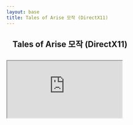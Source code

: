 ```yaml
---
layout: base
title: Tales of Arise 모작 (DirectX11)
---
```


<section style="padding:16px">
  <h1 style="margin:0 0 12px;">Tales of Arise 모작 (DirectX11)</h1>
  <p style="margin:0">
  </p>
</section>

<div class="video-wrap">
    <iframe 
        src="https://www.youtube-nocookie.com/embed/jXNTBYpz7aw?rel=0"
        title="Tales of Arise 모작"
        loading="lazy"
        allow="accelerometer; autoplay; clipboard-write; encrypted-media; gyroscope; picture-in-picture; web-share"
        allowfullscreen>
    </iframe>
</div>